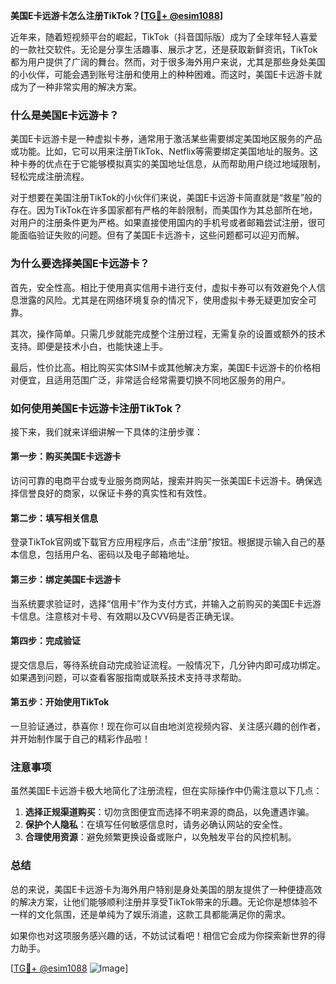 **美国E卡远游卡怎么注册TikTok？[[TG💪+ @esim1088](https://t.me/s/esim1088)]**

近年来，随着短视频平台的崛起，TikTok（抖音国际版）成为了全球年轻人喜爱的一款社交软件。无论是分享生活趣事、展示才艺，还是获取新鲜资讯，TikTok都为用户提供了广阔的舞台。然而，对于很多海外用户来说，尤其是那些身处美国的小伙伴，可能会遇到账号注册和使用上的种种困难。而这时，美国E卡远游卡就成为了一种非常实用的解决方案。

### **什么是美国E卡远游卡？**

美国E卡远游卡是一种虚拟卡券，通常用于激活某些需要绑定美国地区服务的产品或功能。比如，它可以用来注册TikTok、Netflix等需要绑定美国地址的服务。这种卡券的优点在于它能够模拟真实的美国地址信息，从而帮助用户绕过地域限制，轻松完成注册流程。

对于想要在美国注册TikTok的小伙伴们来说，美国E卡远游卡简直就是“救星”般的存在。因为TikTok在许多国家都有严格的年龄限制，而美国作为其总部所在地，对用户的注册条件更为严格。如果直接使用国内的手机号或者邮箱尝试注册，很可能面临验证失败的问题。但有了美国E卡远游卡，这些问题都可以迎刃而解。

### **为什么要选择美国E卡远游卡？**

首先，安全性高。相比于使用真实信用卡进行支付，虚拟卡券可以有效避免个人信息泄露的风险。尤其是在网络环境复杂的情况下，使用虚拟卡券无疑更加安全可靠。

其次，操作简单。只需几步就能完成整个注册过程，无需复杂的设置或额外的技术支持。即便是技术小白，也能快速上手。

最后，性价比高。相比购买实体SIM卡或其他解决方案，美国E卡远游卡的价格相对便宜，且适用范围广泛，非常适合经常需要切换不同地区服务的用户。

### **如何使用美国E卡远游卡注册TikTok？**

接下来，我们就来详细讲解一下具体的注册步骤：

#### **第一步：购买美国E卡远游卡**
访问可靠的电商平台或专业服务商网站，搜索并购买一张美国E卡远游卡。确保选择信誉良好的商家，以保证卡券的真实性和有效性。

#### **第二步：填写相关信息**
登录TikTok官网或下载官方应用程序后，点击“注册”按钮。根据提示输入自己的基本信息，包括用户名、密码以及电子邮箱地址。

#### **第三步：绑定美国E卡远游卡**
当系统要求验证时，选择“信用卡”作为支付方式，并输入之前购买的美国E卡远游卡信息。注意核对卡号、有效期以及CVV码是否正确无误。

#### **第四步：完成验证**
提交信息后，等待系统自动完成验证流程。一般情况下，几分钟内即可成功绑定。如果遇到问题，可以查看客服指南或联系技术支持寻求帮助。

#### **第五步：开始使用TikTok**
一旦验证通过，恭喜你！现在你可以自由地浏览视频内容、关注感兴趣的创作者，并开始制作属于自己的精彩作品啦！

### **注意事项**

虽然美国E卡远游卡极大地简化了注册流程，但在实际操作中仍需注意以下几点：

1. **选择正规渠道购买**：切勿贪图便宜而选择不明来源的商品，以免遭遇诈骗。
2. **保护个人隐私**：在填写任何敏感信息时，请务必确认网站的安全性。
3. **合理使用资源**：避免频繁更换设备或账户，以免触发平台的风控机制。

### **总结**

总的来说，美国E卡远游卡为海外用户特别是身处美国的朋友提供了一种便捷高效的解决方案，让他们能够顺利注册并享受TikTok带来的乐趣。无论你是想体验不一样的文化氛围，还是单纯为了娱乐消遣，这款工具都能满足你的需求。

如果你也对这项服务感兴趣的话，不妨试试看吧！相信它会成为你探索新世界的得力助手。

[[TG💪+ @esim1088](https://t.me/s/esim1088) ![Image](https://i.postimg.cc/4NQfJmqS/Snipaste-2025-05-13-00-14-12.png)]